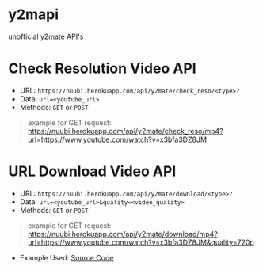 # y2mapi
unofficial y2mate API's

# Check Resolution Video API
* URL: ```https://nuubi.herokuapp.com/api/y2mate/check_reso/<type>?```
* Data: ```url=<youtube_url>```
* Methods: ```GET``` or ```POST```
> example for GET request: https://nuubi.herokuapp.com/api/y2mate/check_reso/mp4?url=https://www.youtube.com/watch?v=x3bfa3DZ8JM

# URL Download Video API
* URL: ```https://nuubi.herokuapp.com/api/y2mate/download/<type>?```
* Data: ```url=<youtube_url>&quality=<video_quality>```
* Methods: ```GET``` or ```POST```
> example for GET request: https://nuubi.herokuapp.com/api/y2mate/download/mp4?url=https://www.youtube.com/watch?v=x3bfa3DZ8JM&quality=720p

* Example Used: <a href="https://github.com/KANG-NEWBIE/y2mapi/blob/master/y2mate-dl.py">Source Code</a>
